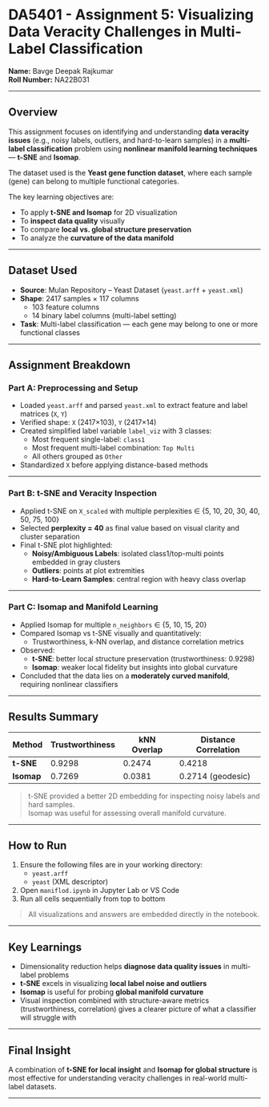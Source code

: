 # DA5401 - Assignment 5: Visualizing Data Veracity Challenges in Multi-Label Classification

**Name:** Bavge Deepak Rajkumar  
**Roll Number:** NA22B031  

---

## Overview

This assignment focuses on identifying and understanding **data veracity issues** (e.g., noisy labels, outliers, and hard-to-learn samples) in a **multi-label classification** problem using **nonlinear manifold learning techniques** — **t-SNE** and **Isomap**.

The dataset used is the **Yeast gene function dataset**, where each sample (gene) can belong to multiple functional categories.

The key learning objectives are:
- To apply **t-SNE and Isomap** for 2D visualization
- To **inspect data quality** visually
- To compare **local vs. global structure preservation**
- To analyze the **curvature of the data manifold**

---

## Dataset Used

- **Source**: Mulan Repository – Yeast Dataset (`yeast.arff` + `yeast.xml`)
- **Shape**: 2417 samples × 117 columns
  - 103 feature columns
  - 14 binary label columns (multi-label setting)
- **Task**: Multi-label classification — each gene may belong to one or more functional classes

---

## Assignment Breakdown

### Part A: Preprocessing and Setup

- Loaded `yeast.arff` and parsed `yeast.xml` to extract feature and label matrices (`X`, `Y`)
- Verified shape: `X` (2417×103), `Y` (2417×14)
- Created simplified label variable `label_viz` with 3 classes:
  - Most frequent single-label: `class1`
  - Most frequent multi-label combination: `Top Multi`
  - All others grouped as `Other`
- Standardized `X` before applying distance-based methods

---

### Part B: t-SNE and Veracity Inspection

- Applied t-SNE on `X_scaled` with multiple perplexities ∈ {5, 10, 20, 30, 40, 50, 75, 100}
- Selected **perplexity = 40** as final value based on visual clarity and cluster separation
- Final t-SNE plot highlighted:
  - **Noisy/Ambiguous Labels**: isolated class1/top-multi points embedded in gray clusters
  - **Outliers**: points at plot extremities
  - **Hard-to-Learn Samples**: central region with heavy class overlap

---

### Part C: Isomap and Manifold Learning

- Applied Isomap for multiple `n_neighbors` ∈ {5, 10, 15, 20}
- Compared Isomap vs t-SNE visually and quantitatively:
  - Trustworthiness, k-NN overlap, and distance correlation metrics
- Observed:
  - **t-SNE**: better local structure preservation (trustworthiness: 0.9298)
  - **Isomap**: weaker local fidelity but insights into global curvature
- Concluded that the data lies on a **moderately curved manifold**, requiring nonlinear classifiers

---

## Results Summary

| Method      | Trustworthiness    | kNN Overlap    | Distance Correlation |
|-------------|--------------------|----------------|----------------------|
| **t-SNE**   | 0.9298             | 0.2474         | 0.4218               |
| **Isomap**  | 0.7269             | 0.0381         | 0.2714 (geodesic)    |

> t-SNE provided a better 2D embedding for inspecting noisy labels and hard samples.  
> Isomap was useful for assessing overall manifold curvature.

---

## How to Run

1. Ensure the following files are in your working directory:
   - `yeast.arff`
   - `yeast` (XML descriptor)
2. Open `maniflod.ipynb` in Jupyter Lab or VS Code
3. Run all cells sequentially from top to bottom

> All visualizations and answers are embedded directly in the notebook.

---

## Key Learnings

- Dimensionality reduction helps **diagnose data quality issues** in multi-label problems
- **t-SNE** excels in visualizing **local label noise and outliers**
- **Isomap** is useful for probing **global manifold curvature**
- Visual inspection combined with structure-aware metrics (trustworthiness, correlation) gives a clearer picture of what a classifier will struggle with

---

## Final Insight

A combination of **t-SNE for local insight** and **Isomap for global structure** is most effective for understanding veracity challenges in real-world multi-label datasets.

---
